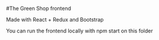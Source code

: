 #The Green Shop frontend

Made with React + Redux and Bootstrap

You can run the frontend locally with npm start on this folder